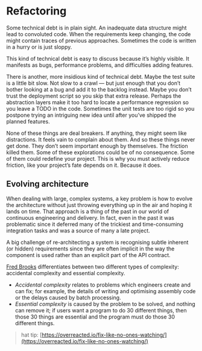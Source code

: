 # Refactoring

Some technical debt is in plain sight. An inadequate data structure might lead to convoluted code. When the requirements keep changing, the code might contain traces of previous approaches. Sometimes the code is written in a hurry or is just sloppy.

This kind of technical debt is easy to discuss because it’s highly visible. It manifests as bugs, performance problems, and difficulties adding features.

There is another, more insidious kind of technical debt. Maybe the test suite is a little bit slow. Not slow to a crawl — but just enough that you don’t bother looking at a bug and add it to the backlog instead. Maybe you don’t trust the deployment script so you skip that extra release. Perhaps the abstraction layers make it too hard to locate a performance regression so you leave a TODO in the code. Sometimes the unit tests are too rigid so you postpone trying an intriguing new idea until after you’ve shipped the planned features.

None of these things are deal breakers. If anything, they might seem like distractions. It feels vain to complain about them. And so these things never get done. They don’t seem important enough by themselves. The friction killed them. Some of these explorations could be of no consequence. Some of them could redefine your project. This is why you must actively reduce friction, like your project’s fate depends on it. Because it does.

## Evolving architecture

When dealing with large, complex systems, a key problem is how to evolve the architecture without just throwing everything up in the air and hoping it lands on time. That approach is a thing of the past in our world of continuous engineering and delivery. In fact, even in the past it was problematic since it deferred many of the trickiest and time-consuming integration tasks and was a source of many a late project.

A big challenge of re-architecting a system is recognising subtle inherent \(or hidden\) requirements since they are often implicit in the way the component is used rather than an explicit part of the API contract.

[Fred Brooks](https://en.wikipedia.org/wiki/Fred_Brooks) differentiates between two different types of complexity: accidental complexity and essential complexity.

* _Accidental complexity_ relates to problems which engineers create and can fix; for example, the details of writing and optimising assembly code or the delays caused by batch processing. 
* _Essential complexity_ is caused by the problem to be solved, and nothing can remove it; if users want a program to do 30 different things, then those 30 things are essential and the program must do those 30 different things.

> hat tip: [https://overreacted.io/fix-like-no-ones-watching/](https://overreacted.io/fix-like-no-ones-watching/)

